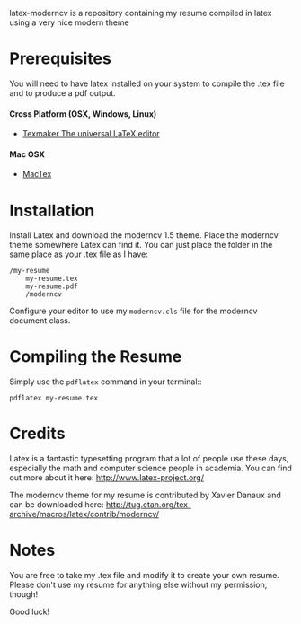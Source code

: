 latex-moderncv is a repository containing my resume compiled in latex using a very nice modern theme


Prerequisites
=============

You will need to have latex installed on your system to compile the .tex file and to produce a pdf output.

#### Cross Platform (OSX, Windows, Linux)
* [Texmaker	The universal LaTeX editor](http://www.xm1math.net/texmaker/download.html)

####  Mac OSX 
* [MacTex](http://tug.org/mactex/)

Installation
============

Install Latex and download the moderncv 1.5 theme. Place the moderncv theme somewhere Latex can find it. You can just place the folder in the same place as your .tex file as I have:

    /my-resume
        my-resume.tex
        my-resume.pdf
        /moderncv

Configure your editor to use my `moderncv.cls` file for the moderncv document class.

Compiling the Resume
====================

Simply use the ``pdflatex`` command in your terminal::

    pdflatex my-resume.tex

Credits
=======

Latex is a fantastic typesetting program that a lot of people use these days, especially the math and computer science people in academia. You can find out more about it here: http://www.latex-project.org/

The moderncv theme for my resume is contributed by Xavier Danaux and can be downloaded here: http://tug.ctan.org/tex-archive/macros/latex/contrib/moderncv/

Notes
=====

You are free to take my .tex file and modify it to create your own resume. Please don't use my resume for anything else without my permission, though! 

Good luck!
